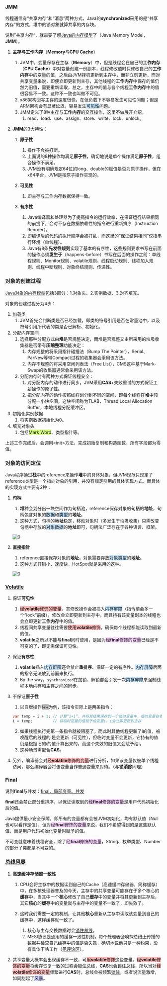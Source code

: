 ### JMM

线程通信有“共享内存”和“消息”两种方式，Java的**synchronized**采用的是“共享内存”的方式，堆中的锁对象就算共享的内存块。

说到”共享内存“，就需要了解[Java的内存模型](https://www.infoq.cn/profile/1C70A577591245/publish)了（Java Memory Model，**JMM**）。

1. **主存与工作内存**（**Memory**与**CPU Cache**）
   1. JVM中，变量保存在主存（**Memory**）中，但是线程会在自己的**工作内存**（**CPU Cache**）中对变量创建一份副本，线程修改值时只修改自己的**工作内存**中的变量的值，之后由JVM择机更新到主存中，而非立刻更新，而对共享变量来说，即便立即更新到主存，其他线程的**工作内存**中保存的值仍然为旧值，需要重新读取，总之，主存中的值与各个线程**工作内存**中的值很容易不一致。这种不一致也叫做不可见。
   2. x86架构回写主存的速度很快，在低负载下不容易发生可见性问题；但是ARM架构会有显著延迟，容易发生<span style=background:#c2e2ff>可见性</span>问题。
   3. JMM定义了8种主存与**工作内存**的交互操作，这里不做展开介绍。
      1. read、load、use、assign、store、write、lock、unlock。
   
2. **JMM**的3大特性：

   1. **原子性**
      1. 操作不会被打断。
      2. 上面说的8种操作均满足**原子性**，确切地说是单个操作满足**原子性**，组合操作不满足。
      3. JVM没有明确规定64位的long、double的赋值是否为原子操作，但在x64平台，JVM是按原子操作实现的。
   2. **可见性**

      1. 即主存与工作内存数据保持一致。

   3. **有序性**
      1. Java编译器和处理器为了提高指令的运行效率，在保证运行结果相同的前提下，会对不存在数据依赖性的指令进行重新排序（Instruction Reorder）。
      2. 即编译后的代码的执行顺序会被打乱，而这里的”保证结果相同“仅指串行环境（单线程）。
      3. Java有8条**先发性规则**实现了基本的有序性，这些规则要求书写在前面的操作必须**发生于**（happens-before）书写在后面的操作之前：单线程规则、Monitor规则、volatile规则、线程启动规则、线程加入规则、线程中断规则、对象终结规则、传递性。



### 对象的创建过程

[Java对象的内存模型](https://www.cnblogs.com/duanxz/p/4967042.html)包括3部分：1.对象头、2.实例数据、3.对齐填充。

对象的创建过程分为4步：

1. 加载类
   1. JVM首先会判断类是否已经加载，即类的符号引用是否在常量池中，以及符号引用所代表的类是否已解析、初始化。
2. 分配内存空间
   1. 选择那种分配方式由**堆**是否规整决定，而堆是否规整又由所采用的垃圾收集器是否带有**压缩整理**功能决定：
      1. 内存规整的将采用指针碰撞法（Bump The Pointer），Serial、ParNew等带Compact过程的收集器会采用该方法。
      2. 内存不规整的将采用空闲列表法（Free List），CMS这种基于Mark-Swap的收集器通常会采用该方法。
   2. 分配内存时有两种方式保证线程安全：
      1. 对分配内存的动作进行同步，JVM采用**CAS**+失败重试的方式保证工薪操作的原子性。
      2. 把分配内存的动作按照线程划分到不同的空间，即每个线程在**堆**中预分配一小块空间，这块空间称为TLAB，Thread Local Allocation Buffer，本地线程分配缓冲区。
3. 初始化实例数据
   1. 将实例数据初始化为0。
4. 填充对象头
   1. 包括<span style=background:#d4fe7f>Mark Word</span>、类型指针等。

上述工作完成后，会调用\<init\>方法，完成初始复制和构造函数，所有字段都为零值。



### 对象的访问定位

Java程序通过**栈**中的reference来操作**堆**中的具体对象，但JVM规范只规定了reference类型是一个指向对象的引用，并没有规定引用的具体实现方式，而具体的实现方式主要有2种：

1. **句柄**

   1.  **堆**种会划分出一块空间作为句柄池，reference保存对象的句柄的**地址**，句柄包含对象的<span style=background:#c2e2ff>数据</span>和<span style=background:#c2e2ff>类型</span>的**地址**。
   2.  这种方式，句柄的**地址**稳定，移动对象时（多发生于垃圾收集）只需改变句柄中存放的<span style=background:#c2e2ff>对象数据</span>的**地址**即可，句柄法广泛存在于各种语言、框架。

   ![0](E:\markdown\images\2\read-object-by-handler.png)

2. **直接指针**

   1. reference直接保存对象的**地址**，对象需要存放<span style=background:#c2e2ff>对象类型</span>的**地址**。
   2. 这种方式开销小、速度快，HotSpot就是采用的这种。

   ![0](E:\markdown\images\2\read-object-by-pointer.png)




### [Volatile](https://www.cnblogs.com/dolphin0520/p/3920373.html)

1. 保证**可见性**

   1. <span style=background:#ffb8b8>经**volatile**修饰的变量</span>，其修改操作会被插入<span style=background:#c2e2ff>内存屏障</span>（指令前会多一个”lock“前缀），修改会立即更新到主存中，而且持有该变量副本的线程也会立即更新**工作内存**中的值。
   2. 线程间共享变量往往需要<span style=background:#ffb8b8>使用**volatile**修饰</span>，确保每个线程都能读取到最新的值。
   3. **volatile**之所以不能与**final**同时使用，是因为<span style=background:#f8d2ff>经**final**修饰的变量</span>已经是不可变的了，即无需保证可见性。

2. 保证**有序性**

   1. **volatile**插入<span style=background:#c2e2ff>内存屏障</span>还会禁止**重排序**、保证一定的有序性。<span style=background:#c2e2ff>内存屏障</span>后面的指令无法放到前面来执行。
   2. By the way，`synchronized`在加锁、解锁都会引发一次<span style=background:#c2e2ff>内存屏障</span>来强制线程本地内存和主存之间的同步。

3. 不保证**原子性**

   1. 以自增操作<span style=background:#b3b3b3>i++</span>为例，该指令实际上是两条指令：

   ```java
   var temp = i + 1; // 计算“i+1”，并将其结果保存到一个临时变量中，临时变量在寄存器中，不涉及主存
   i = temp;         // 将临时变量的值赋予给变量i，i会立即更新到主存
   ```

   2. 如果线程执行完第一条指令就被阻塞了，而此时其他线程更新了i的值，被唤醒后的线程的i是会更新（可见性），但临时变量不会更新，它持有的值仍是根据旧的i的值计算出来的，而这个失效的旧值又会赋予给i。
   3. 这种场景需配合**CAS**。

3. 另外，编译器会对<span style=background:#ffb8b8>经**volatile**修饰的变量</span>进行分析，如果该变量仅被单个线程访问，那么编译器会将该变量当作普通变量来对待。（与**锁消除**同理）



### Final

说到**final**与并发：[final、局部变量、并发](https://segmentfault.com/q/1010000019193209)

**final**还会禁止部分重排序，以保证读取到的<span style=background:#f8d2ff>经**final**修饰的变量</span>是用户代码初始化后的值。

Java提供最小安全保障，即所有的变量都有会被JVM初始化，均有默认值（Null也可以看作是值），但对<span style=background:#f8d2ff>经**final**修饰的变量</span>来说，我们不希望得到的是这些默认值，而是用户代码初始化变量时赋予的值。

不可变就意味着线程安全，除了<span style=background:#f8d2ff>经**final**修饰的变量</span>，String、枚举类型、Number的部分子类都是不可变的。



### [总线风暴](https://cloud.tencent.com/developer/article/1707875)

1. **高速缓冲存储器一致性**
   1. CPU会将主存中的数据读到自己的Cache（高速缓冲存储器，简称缓存）中，在多核处理器普及的今天，主存中的共享变量可能存在于多个核心的**缓存**中，当其中一个**核心**修改了自己**缓存**中的变量并将其更新到主存后，其它**核心**的**缓存**中的变量就与主存中的变量不一致了，即失效了。
   2. 这时我们需要一定的机制，让其他**核心**重新从主存中读取该变量到自己的缓存中，这样缓存就一致了。
   
      1. 核心与主存交换数据时会<u>锁住总线</u>。
      2. MESI协议是通用的缓存一致性机制，~~每个处理器会嗅探总线上传播的数据并检查自己缓存中的值是否失效~~，确切地说他只是一种约束，没有具体干啥工作（[见评论区](https://zhuanlan.zhihu.com/p/137193948)）。
   
3. 共享变量大概率会出现缓存不一致，可<span style=background:#ffb8b8>用**volatile**修饰</span>这些变量。<span style=background:#ffb8b8>经**volatile**修饰的变量</span>将缓存恢复一致的过程会<u>锁住总线</u>，**CAS**也会<u>锁住总线</u>，所以当对<span style=background:#ffb8b8>经**volatile**修饰的变量</span>频繁进行**CAS**时，总线会被频繁<u>锁住</u>，或者说流量激增，如同刮起了<span style=background:#c9ccff>风暴</span>。
